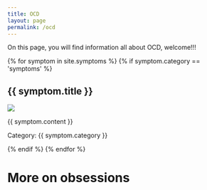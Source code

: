 ```yaml
---
title: OCD
layout: page
permalink: /ocd
---
```

On this page, you will find information all about OCD, welcome!!!



{% for symptom in site.symptoms %}
{% if symptom.category == 'symptoms' %}
<h2>{{ symptom.title }}</h2>
<p><img src="{{ symptom.image }}" /></p>
<p>{{ symptom.content }}</p>
<p>Category: {{ symptom.category }}</p>
{% endif %}
{% endfor %} 


# More on obsessions


